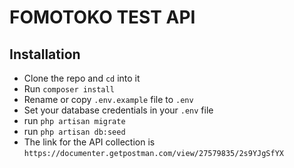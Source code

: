 # FOMOTOKO TEST API

## Installation
- Clone the repo and `cd` into it
- Run `composer install`
- Rename or copy `.env.example` file to `.env`
- Set your database credentials in your `.env` file
- run `php artisan migrate`
- run `php artisan db:seed`
- The link for the API collection is `https://documenter.getpostman.com/view/27579835/2s9YJgSfYX`